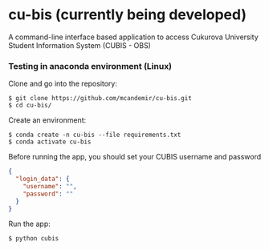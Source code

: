 # cu-bis (currently being developed)
<p> A command-line interface based application to access Cukurova University Student Information System (CUBIS - OBS) </p>

### Testing in anaconda environment (Linux)
<p>Clone and go into the repository:</p>

```shell
$ git clone https://github.com/mcandemir/cu-bis.git
$ cd cu-bis/
```

<p>Create an environment:</p>

```shell
$ conda create -n cu-bis --file requirements.txt
$ conda activate cu-bis
```

<p>Before running the app, you should set your CUBIS username and 
password</p>

```json
{
  "login_data": {
    "username": "",
    "password": ""
  }
}
```

<p>Run the app:</p>

```shell
$ python cubis
```
